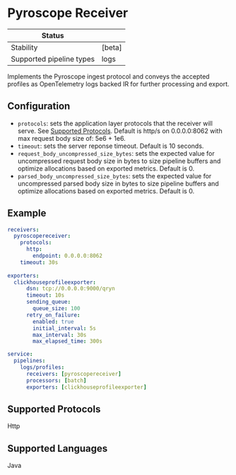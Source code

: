 # Pyroscope Receiver

| Status                   |                       |
| ------------------------ |-----------------------|
| Stability                | [beta]                |
| Supported pipeline types | logs                  |

Implements the Pyroscope ingest protocol and conveys the accepted profiles as OpenTelemetry logs backed IR for further processing and export.

## Configuration

- `protocols`: sets the application layer protocols that the receiver will serve. See [Supported Protocols](#supported-protocols). Default is http/s on 0.0.0.0:8062 with max request body size of: 5e6 + 1e6.
- `timeout`: sets the server reponse timeout. Default is 10 seconds.
- `request_body_uncompressed_size_bytes`: sets the expected value for uncompressed request body size in bytes to size pipeline buffers and optimize allocations based on exported metrics. Default is 0.
- `parsed_body_uncompressed_size_bytes`: sets the expected value for uncompressed parsed body size in bytes to size pipeline buffers and optimize allocations based on exported metrics. Default is 0.

## Example

```yaml
receivers:
  pyroscopereceiver:
    protocols:
      http:
        endpoint: 0.0.0.0:8062
    timeout: 30s
      
exporters:
  clickhouseprofileexporter:
      dsn: tcp://0.0.0.0:9000/qryn
      timeout: 10s
      sending_queue:
        queue_size: 100
      retry_on_failure:
        enabled: true
        initial_interval: 5s
        max_interval: 30s
        max_elapsed_time: 300s

service:
  pipelines:
    logs/profiles:
      receivers: [pyroscopereceiver]
      processors: [batch]
      exporters: [clickhouseprofileexporter]
```

## Supported Protocols

Http

## Supported Languages

Java
